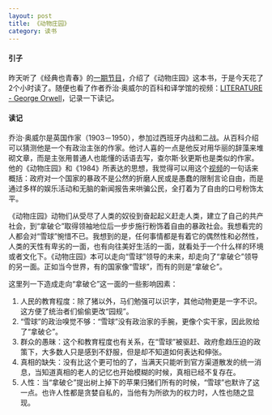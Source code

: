 ```yaml
---
layout: post
title: 《动物庄园》
category: 读书
---
```


#### 引子
昨天听了《经典也青春》的[一期节目](https://podcast.readmoo.com/ohclassics/detail/20210422)，介绍了《动物庄园》这本书，于是今天花了2个小时读了。随便也看了作者乔治·奥威尔的百科和译学馆的视频：[LITERATURE - George Orwell](https://www.youtube.com/watch?v=kvXU3vzHq8E)，记录一下读记。
  
#### 读记
乔治·奥威尔是英国作家（1903－1950），参加过西班牙内战和二战。从百科介绍可以猜测他是一个有政治主张的作家。他讨人喜的一点是他反对用华丽的辞藻来堆砌文章，而是主张用普通人也能懂的话语去写，查尔斯·狄更斯也是类似的作家。他的《动物庄园》和《1984》所表达的思想，我觉得可以用这个[视频](https://www.youtube.com/watch?v=kvXU3vzHq8E)的一句话来概括：政府对一个国家的暴政不是公然的折磨人民或是愚蠢的限制言论自由，而是通过多样的娱乐活动和无脑的新闻报告来哄骗公民，全打着为了自由的口号粉饰太平。

《动物庄园》动物们从受尽了人类的奴役到奋起起义赶走人类，建立了自己的共产社会，到“拿破仑”取得领袖地位后一步步施行粉饰着自由的暴政社会。我想看完的人都会对“雪球”惋惜不已。我想到的是，任何事情都是有着它的偶然性和必然性，人类的天性有卑劣的一面，也有向往美好生活的一面，就看处于一个什么样的环境或者文化下。《动物庄园》本可以走向“雪球”领导的未来，却走向了“拿破仑”领导的另一面。正如当今世界，有的国家像“雪球”，而有的则是“拿破仑”。

这里列一下造成走向“拿破仑”这一面的一些影响因素：
1. 人民的教育程度：除了猪以外，马们勉强可以识字，其他动物更是一字不识。这方便了统治者们偷偷更改“园规”。
1. “雪球”的政治嗅觉不够：“雪球”没有政治家的手腕，更像个实干家，因此败给了“拿破仑”。
1. 群众的愚昧：这个和教育程度也有关系，在“雪球”被驱赶、政府愈趋压迫的政策下，大多数人只是感到不舒服，但是却不知道如何表达和伸张。
1. 真相的缺失：没有比这个更可怕的了，当满天只能听到官方渠道散发的统一消息，当知道真相的老人的记忆也开始模糊的时候，真相已经不复存在。
1. 人性：当“拿破仑”提出树上掉下的苹果归猪们所有的时候，“雪球”也默许了这一点。也许人性都是贪婪自私的，当他有为所欲为的权力时，人性也随之显现。
 


























